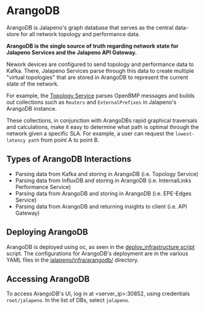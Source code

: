 # ArangoDB

ArangoDB is Jalapeno's graph database that serves as the central data-store for all network topology and performance data.

<b>ArangoDB is the single source of truth regarding network state for Jalapeno Services and the Jalapeno API Gateway.</b>

Nework devices are configured to send topology and performance data to Kafka. There, Jalapeno Services parse through this data to create multiple "virtual topologies" that are stored in ArangoDB to represent the current state of the network. 

For example, the [Topology Service](../../services/collectors/topology) parses OpenBMP messages and builds out collections such as `Routers` and `ExternalPrefixes` in Jalapeno's ArangoDB instance. 

These collections, in conjunction with ArangoDBs rapid graphical traversals and calculations, make it easy to determine what path is optimal through the network given a specific SLA. For example, a user can request the `lowest-latency path` from point A to point B.

## Types of ArangoDB Interactions
* Parsing data from Kafka and storing in ArangoDB (i.e. Topology Service)
* Parsing data from InfluxDB and storing in ArangoDB (i.e. InternalLinks Performance Service)
* Parsing data from ArangoDB and storing in ArangoDB (i.e. EPE-Edges Service)
* Parsing data from ArangoDB and returning insights to client (i.e. API Gateway)

## Deploying ArangoDB
ArangoDB is deployed using oc, as seen in the [deploy_infrastructure script](../deploy_infrastructure.sh) script. The configurations for ArangoDB's deployment are in the various YAML files in the [jalapeno/infra/arangodb/](.) directory.  

## Accessing ArangoDB
To access ArangoDB's UI, log in at <server_ip>:30852, using credentials `root/jalapeno`. In the list of DBs, select `jalapeno`.

